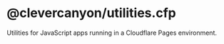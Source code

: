 # @clevercanyon/utilities.cfp

Utilities for JavaScript apps running in a Cloudflare Pages environment.
